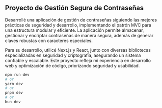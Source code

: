 
## Proyecto de Gestión Segura de Contraseñas

Desarrollé una aplicación de gestión de contraseñas siguiendo las mejores prácticas de seguridad y desarrollo, implementando el patrón MVC para una estructura modular y eficiente. La aplicación permite almacenar, gestionar y encriptar contraseñas de manera segura, además de generar claves robustas con caracteres especiales.

Para su desarrollo, utilicé Next.js y React, junto con diversas bibliotecas especializadas en seguridad y criptografía, asegurando un sistema confiable y escalable. Este proyecto refleja mi experiencia en desarrollo web y optimización de código, priorizando seguridad y usabilidad.



```bash
npm run dev
# or
yarn dev
# or
pnpm dev
# or
bun dev
```


